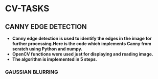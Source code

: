 # CV-TASKS
## CANNY EDGE DETECTION
* **Canny edge detection is used to identify the edges in the image for further processing.Here is the code which implements Canny from scratch using Python and numpy.**
* **OpenCV functions were used just for displaying and reading image.**
* **The algorithm is implemented in 5 steps.**
### GAUSSIAN BLURRING
